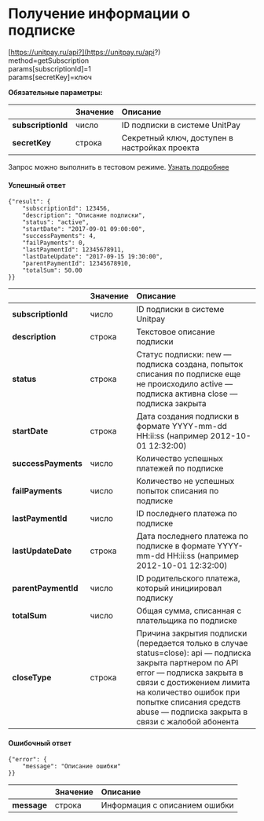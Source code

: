 # Получение информации о подписке

[https://unitpay.ru/api?](https://unitpay.ru/api?)   
     method=getSubscription   
     params\[subscriptionId\]=1   
     params\[secretKey\]=ключ

**Обязательные параметры:**

|  | Значение | Описание |
| :--- | :--- | :--- |
| **subscriptionId** | число | ID подписки в системе UnitPay |
| **secretKey** | строка | Секретный ключ, доступен в настройках проекта |

Запрос можно выполнить в тестовом режиме. [Узнать подробнее](../../other/test-api.md)

#### Успешный ответ

```text
{"result": {
    "subscriptionId": 123456,
    "description": "Описание подписки",
    "status": "active",
    "startDate": "2017-09-01 09:00:00",
    "successPayments": 4,
    "failPayments": 0,
    "lastPaymentId": 12345678911,
    "lastDateUpdate": "2017-09-15 19:30:00",
    "parentPaymentId": 12345678910,
    "totalSum": 50.00 
}}
```

|  | Значение | Описание |
| :--- | :--- | :--- |
| **subscriptionId** | число | ID подписки в системе Unitpay |
| **description** | строка | Текстовое описание подписки |
| **status**  | строка | Статус подписки:  new — подписка создана, попыток списания по подписке еще не происходило active — подписка активна close — подписка закрыта  |
| **startDate**  | строка | Дата создания подписки в формате YYYY-mm-dd HH:ii:ss \(например 2012-10-01 12:32:00\) |
| **successPayments** | число | Количество успешных платежей по подписке |
| **failPayments** | число | Количество не успешных попыток списания по подписке |
| **lastPaymentId** | число | ID последнего платежа по подписке |
| **lastUpdateDate** | строка | Дата последнего платежа по подписке в формате YYYY-mm-dd HH:ii:ss \(например 2012-10-01 12:32:00\) |
| **parentPaymentId** | число | ID родительского платежа, который инициировал подписку |
| **totalSum** | число | Общая сумма, списанная с плательщика по подписке |
| **closeType** | строка | Причина закрытия подписки \(передается только в случае status=close\):  api — подписка закрыта партнером по API error — подписка закрыта в связи с достижением лимита на количество ошибок при попытке списания средств abuse — подписка закрыта в связи с жалобой абонента |

#### Ошибочный ответ

```text
{"error": {
    "message": "Описание ошибки"
}}
```

|  | Значение | Описание |
| :--- | :--- | :--- |
| **message** | строка | Информация с описанием ошибки |

